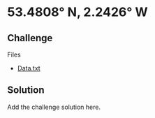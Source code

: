 # 53.4808° N, 2.2426° W

## Challenge

Files

- [Data.txt](./Data.txt)

## Solution

Add the challenge solution here.
